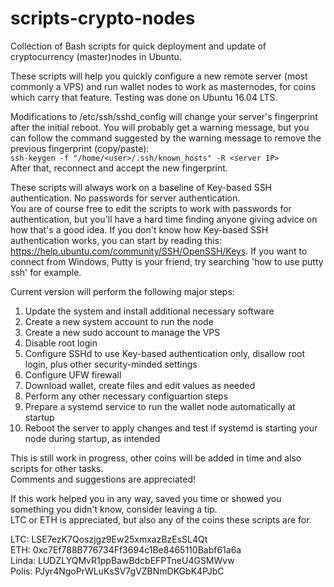 # scripts-crypto-nodes
Collection of Bash scripts for quick deployment and update of cryptocurrency (master)nodes in Ubuntu.

These scripts will help you quickly configure a new remote server (most commonly a VPS) and run wallet nodes to work as masternodes, for coins which carry that feature. Testing was done on Ubuntu 16.04 LTS.

Modifications to /etc/ssh/sshd_config will change your server's fingerprint after the initial reboot.
You will probably get a warning message, but you can follow the command suggested by the warning message to remove the previous fingerprint (copy/paste):<br>
`ssh-keygen -f "/home/<user>/.ssh/known_hosts" -R <server IP>`<br>
After that, reconnect and accept the new fingerprint.
  
These scripts will always work on a baseline of Key-based SSH authentication. No passwords for server authentication.<br>
You are of course free to edit the scripts to work with passwords for authentication, but you'll have a hard time finding anyone giving advice on how that's a good idea. If you don't know how Key-based SSH authentication works, you can start by reading this: https://help.ubuntu.com/community/SSH/OpenSSH/Keys. If you want to connect from Windows, Putty is your friend, try searching 'how to use putty ssh' for example.

Current version will perform the following major steps:
1. Update the system and install additional necessary software
2. Create a new system account to run the node
3. Create a new sudo account to manage the VPS
4. Disable root login
5. Configure SSHd to use Key-based authentication only, disallow root login, plus other security-minded settings
6. Configure UFW firewall
7. Download wallet, create files and edit values as needed
8. Perform any other necessary configuartion steps
9. Prepare a systemd service to run the wallet node automatically at startup
10. Reboot the server to apply changes and test if systemd is starting your node during startup, as intended

This is still work in progress, other coins will be added in time and also scripts for other tasks.<br>
Comments and suggestions are appreciated!

If this work helped you in any way, saved you time or showed you something you didn't know, consider leaving a tip.<br>
LTC or ETH is appreciated, but also any of the coins these scripts are for.

LTC: LSE7ezK7Qoszjgz9Ew25xmxazBzEsSL4Qt<br>
ETH: 0xc7Ef788B776734Ff3694c1Be8465110Babf61a6a<br>
Linda: LUDZLYQMvR1ppBawBdcbEFPTneU4GSMWvw<br>
Polis: PJyr4NgoPrWLuKsSV7gVZBNmDKGbK4PJbC<br>
